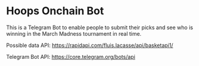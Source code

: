 # Hoops Onchain Bot
This is a Telegram Bot to enable people to submit their picks and see who is winning in the March Madness tournament in real time.

Possible data API: https://rapidapi.com/fluis.lacasse/api/basketapi1/

Telegram Bot API: https://core.telegram.org/bots/api
